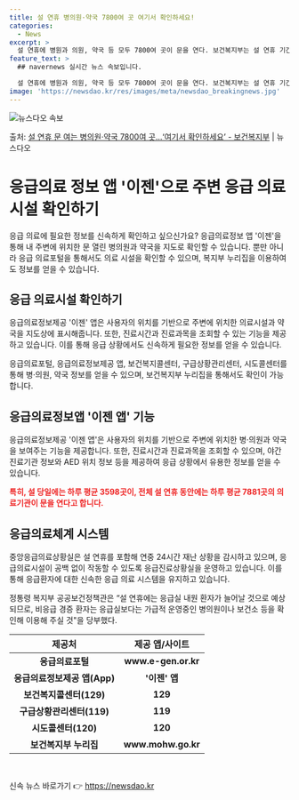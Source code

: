 ```yaml
---
title: 설 연휴 병의원·약국 7800여 곳 여기서 확인하세요!
categories:
  - News
excerpt: >
  설 연휴에 병원과 의원, 약국 등 모두 7800여 곳이 문을 연다. 보건복지부는 설 연휴 기간에 응급의료정보…
feature_text: >
  ## navernews 실시간 뉴스 속보입니다.

  설 연휴에 병원과 의원, 약국 등 모두 7800여 곳이 문을 연다. 보건복지부는 설 연휴 기간에 응급의료정보…
image: 'https://newsdao.kr/res/images/meta/newsdao_breakingnews.jpg'
---
```


![뉴스다오 속보](https://newsdao.kr/res/images/meta/newsdao_breakingnews.jpg)

<p>출처: <a href="https://newsdao.kr/3133" rel="dofollow">설 연휴 문 여는 병의원·약국 7800여 곳…‘여기서 확인하세요’ - 보건복지부</a> | 뉴스다오</p>

<h1>응급의료 정보 앱 '이젠'으로 주변 응급 의료시설 확인하기</h1>
<p data-ke-size="size16">응급 의료에 필요한 정보를 신속하게 확인하고 싶으신가요? 응급의료정보 앱 '이젠'을 통해 내 주변에 위치한 문 열린 병의원과 약국을 지도로 확인할 수 있습니다. 뿐만 아니라 응급 의료포털을 통해서도 의료 시설을 확인할 수 있으며, 복지부 누리집을 이용하여도 정보를 얻을 수 있습니다.</p>
<h2 data-ke-size="size26">응급 의료시설 확인하기</h2>
<p data-ke-size="size16">응급의료정보제공 '이젠' 앱은 사용자의 위치를 기반으로 주변에 위치한 의료시설과 약국을 지도상에 표시해줍니다. 또한, 진료시간과 진료과목을 조회할 수 있는 기능을 제공하고 있습니다. 이를 통해 응급 상황에서도 신속하게 필요한 정보를 얻을 수 있습니다.</p>
<p data-ke-size="size16">응급의료포털, 응급의료정보제공 앱, 보건복지콜센터, 구급상황관리센터, 시도콜센터를 통해 병·의원, 약국 정보를 얻을 수 있으며, 보건복지부 누리집을 통해서도 확인이 가능합니다.</p>
<h2 data-ke-size="size26">응급의료정보앱 '이젠 앱' 기능</h2>
<p data-ke-size="size16">응급의료정보제공 '이젠 앱'은 사용자의 위치를 기반으로 주변에 위치한 병·의원과 약국을 보여주는 기능을 제공합니다. 또한, 진료시간과 진료과목을 조회할 수 있으며, 야간 진료기관 정보와 AED 위치 정보 등을 제공하여 응급 상황에서 유용한 정보를 얻을 수 있습니다.</p>
<p data-ke-size="size16"><b><span style="color: #ee2323;">특히, 설 당일에는 하루 평균 3598곳이, 전체 설 연휴 동안에는 하루 평균 7881곳의 의료기관이 문을 연다고 합니다.</span></b></p>
<h2 data-ke-size="size26">응급의료체계 시스템</h2>
<p data-ke-size="size16">중앙응급의료상황실은 설 연휴를 포함해 연중 24시간 재난 상황을 감시하고 있으며, 응급의료시설이 공백 없이 작동할 수 있도록 응급진료상황실을 운영하고 있습니다. 이를 통해 응급환자에 대한 신속한 응급 의료 시스템을 유지하고 있습니다.</p>
<p data-ke-size="size16">정통령 복지부 공공보건정책관은 “설 연휴에는 응급실 내원 환자가 늘어날 것으로 예상되므로, 비응급 경증 환자는 응급실보다는 가급적 운영중인 병의원이나 보건소 등을 확인해 이용해 주실 것"을 당부했다.</p>
<table>
<thead>
<tr>
<th>제공처</th>
<th>제공 앱/사이트</th>
</tr>
</thead>
<tbody>
<tr>
<td style="text-align: center; height: 17px;"><b>응급의료포털</b></td>
<td style="text-align: center; height: 17px;"><b>www.e-gen.or.kr</b></td>
</tr>
<tr>
<td style="text-align: center; height: 17px;"><b>응급의료정보제공 앱(App)</b></td>
<td style="text-align: center; height: 17px;"><b>'이젠' 앱</b></td>
</tr>
<tr>
<td style="text-align: center; height: 17px;"><b>보건복지콜센터(129)</b></td>
<td style="text-align: center; height: 17px;"><b>129</b></td>
</tr>
<tr>
<td style="text-align: center; height: 17px;"><b>구급상황관리센터(119)</b></td>
<td style="text-align: center; height: 17px;"><b>119</b></td>
</tr>
<tr>
<td style="text-align: center; height: 17px;"><b>시도콜센터(120)</b></td>
<td style="text-align: center; height: 17px;"><b>120</b></td>
</tr>
<tr>
<td style="text-align: center; height: 17px;"><b>보건복지부 누리집</b></td>
<td style="text-align: center; height: 17px;"><b>www.mohw.go.kr</b></td>
</tr>
</tbody>
</table>
<p data-ke-size="size16">&nbsp;</p> 

신속 뉴스 바로가기 👉 <a href="https://newsdao.kr" rel="dofollow">https://newsdao.kr</a>


